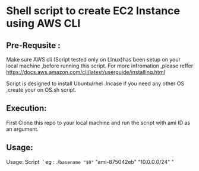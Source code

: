 
# Shell script to create EC2 Instance using AWS CLI

## Pre-Requsite : 

 Make sure AWS cli (Script tested only on LInux)has been setup on your local machine ,before running this script.
 For more infromation ,please reffer https://docs.aws.amazon.com/cli/latest/userguide/installing.html
 
 Script is designed to install Ubuntu/rhel .Incase if you need any other OS ,create your on OS.sh script.
 
 ## Execution:
 
 First Clone this repo to your local machine  and run the script with ami ID as an argument.
 
## Usage: 
 
 Usage:   Script <Image ID> <cidr> '
         eg : ./`basename "$0"` "ami-875042eb" "10.0.0.0/24" "


        
